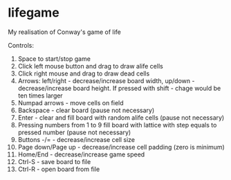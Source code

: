 lifegame
========

My realisation of Conway's game of life

Controls:
1) Space to start/stop game
2) Click left mouse button and drag to draw alife cells
3) Click right mouse and drag to draw dead cells
4) Arrows: left/right - decrease/increase board width, up/down - decrease/increase board height. If pressed with shift - chage would be ten times larger
5) Numpad arrows - move cells on field 
6) Backspace - clear board (pause not necessary)
7) Enter - clear and fill board with random alife cells (pause not necessary)
8) Pressing numbers from 1 to 9 fill board with lattice with step equals to pressed number (pause not necessary)
9) Buttons -/= - decrease/increase cell size
10) Page down/Page up - decrease/increase cell padding (zero is minimum)
11) Home/End - decrease/increase game speed
12) Ctrl-S - save board to file 
13) Ctrl-R - open board from file
